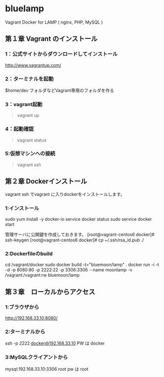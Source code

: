# bluelamp
Vagrant Docker for LAMP ( nginx, PHP, MySQL )

## 第１章 Vagrant のインストール

### 1：公式サイトからダウンロードしてインストール
http://www.vagrantup.com/

### 2：ターミナルを起動
$home/dev フォルダなどVagrant専用のフォルダを作る

### 3：vagrant起動
>vagrant up

### 4：起動確認
>vagrant status

### 5:仮想マシンへの接続
>vagrant ssh

## 第２章 Dockerインストール
vagrant ssh でvagrant に入りdockerをインストールします。

### 1:インストール
sudo yum install -y docker-io
service docker status
sudo service docker start

管理サーバに公開鍵を作成しておきます。
[root@vagrant-centos6 docker]# ssh-keygen
[root@vagrant-centos6 docker]# cp ~/.ssh/rsa_id.pub ./

### 2:Dockerfileのbuild
cd /vagrant/docker
sudo docker build -t="bluemoon/lamp" .
docker run -i -t -d -p 8080:80 -p 2222:22 -p 3306:3306 --name moonlamp -v /vagrant:/vagrant:rw bluemoon/lamp

## 第３章　ローカルからアクセス

### 1:ブラウザから
http://192.168.33.10:8080/

### 2:ターミナルから
ssh -p 2222 docker@192.168.33.10
PW は docker

### 3:MySQLクライアントから
mysql:192.168.33.10:3306 root
pw は root
